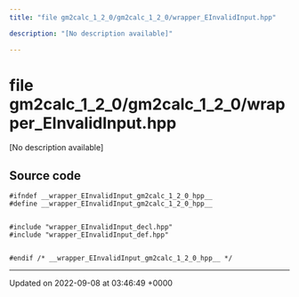 ```yaml
---
title: "file gm2calc_1_2_0/gm2calc_1_2_0/wrapper_EInvalidInput.hpp"

description: "[No description available]"

---
```


# file gm2calc_1_2_0/gm2calc_1_2_0/wrapper_EInvalidInput.hpp

[No description available]




## Source code

```
#ifndef __wrapper_EInvalidInput_gm2calc_1_2_0_hpp__
#define __wrapper_EInvalidInput_gm2calc_1_2_0_hpp__


#include "wrapper_EInvalidInput_decl.hpp"
#include "wrapper_EInvalidInput_def.hpp"


#endif /* __wrapper_EInvalidInput_gm2calc_1_2_0_hpp__ */
```


-------------------------------

Updated on 2022-09-08 at 03:46:49 +0000
